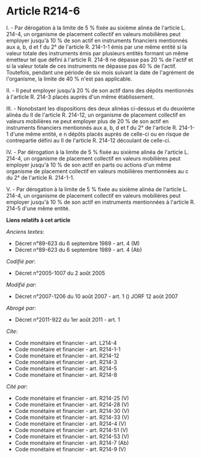# Article R214-6

I. - Par dérogation à la limite de 5 % fixée au sixième alinéa de l'article L. 214-4, un organisme de placement collectif en
valeurs mobilières peut employer jusqu'à 10 % de son actif en instruments financiers mentionnés aux a, b, d et f du 2° de
l'article R. 214-1-1 émis par une même entité si la valeur totale des instruments émis par plusieurs entités formant un même
émetteur tel que défini à l'article R. 214-8 ne dépasse pas 20 % de l'actif et si la valeur totale de ces instruments ne
dépasse pas 40 % de l'actif. Toutefois, pendant une période de six mois suivant la date de l'agrément de l'organisme, la
limite de 40 % n'est pas applicable.

II. - Il peut employer jusqu'à 20 % de son actif dans des dépôts mentionnés à l'article R. 214-3 placés auprès d'un même
établissement.

III. - Nonobstant les dispositions des deux alinéas ci-dessus et du deuxième alinéa du II de l'article R. 214-12, un
organisme de placement collectif en valeurs mobilières ne peut employer plus de 20 % de son actif en instruments financiers
mentionnés aux a, b, d et f du 2° de l'article R. 214-1-1 d'une même entité, e n dépôts placés auprès de celle-ci ou en
risque de contrepartie défini au II de l'article R. 214-12 découlant de celle-ci.

IV. - Par dérogation à la limite de 5 % fixée au sixième alinéa de l'article L. 214-4, un organisme de placement collectif en
valeurs mobilières peut employer jusqu'à 10 % de son actif en parts ou actions d'un même organisme de placement collectif en
valeurs mobilières mentionnées au c du 2° de l'article R. 214-1-1.

V. - Par dérogation à la limite de 5 % fixée au sixième alinéa de l'article L. 214-4, un organisme de placement collectif en
valeurs mobilières peut employer jusqu'à 10 % de son actif en instruments mentionnées à l'article R. 214-5 d'une même entité.

**Liens relatifs à cet article**

_Anciens textes_:

  - Décret n°89-623 du 6 septembre 1989 - art. 4 (M)
  - Décret n°89-623 du 6 septembre 1989 - art. 4 (Ab)

_Codifié par_:

  - Décret n°2005-1007 du 2 août 2005

_Modifié par_:

  - Décret n°2007-1206 du 10 août 2007 - art. 1 () JORF 12 août 2007

_Abrogé par_:

  - Décret n°2011-922 du 1er août 2011 - art. 1

_Cite_:

  - Code monétaire et financier - art. L214-4
  - Code monétaire et financier - art. R214-1-1
  - Code monétaire et financier - art. R214-12
  - Code monétaire et financier - art. R214-3
  - Code monétaire et financier - art. R214-5
  - Code monétaire et financier - art. R214-8

_Cité par_:

  - Code monétaire et financier - art. R214-25 (V)
  - Code monétaire et financier - art. R214-28 (V)
  - Code monétaire et financier - art. R214-30 (V)
  - Code monétaire et financier - art. R214-33 (V)
  - Code monétaire et financier - art. R214-4 (V)
  - Code monétaire et financier - art. R214-51 (V)
  - Code monétaire et financier - art. R214-53 (V)
  - Code monétaire et financier - art. R214-7 (Ab)
  - Code monétaire et financier - art. R214-9 (V)

